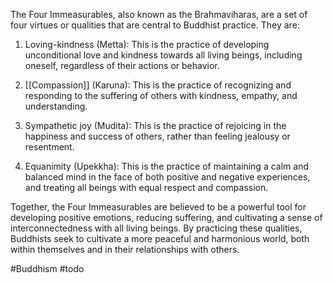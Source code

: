 The Four Immeasurables, also known as the Brahmaviharas, are a set of four virtues or qualities that are central to Buddhist practice. They are:

1.  Loving-kindness (Metta): This is the practice of developing unconditional love and kindness towards all living beings, including oneself, regardless of their actions or behavior.

2.  [[Compassion]] (Karuna): This is the practice of recognizing and responding to the suffering of others with kindness, empathy, and understanding.

3.  Sympathetic joy (Mudita): This is the practice of rejoicing in the happiness and success of others, rather than feeling jealousy or resentment.

4.  Equanimity (Upekkha): This is the practice of maintaining a calm and balanced mind in the face of both positive and negative experiences, and treating all beings with equal respect and compassion.


Together, the Four Immeasurables are believed to be a powerful tool for developing positive emotions, reducing suffering, and cultivating a sense of interconnectedness with all living beings. By practicing these qualities, Buddhists seek to cultivate a more peaceful and harmonious world, both within themselves and in their relationships with others.

#Buddhism #todo